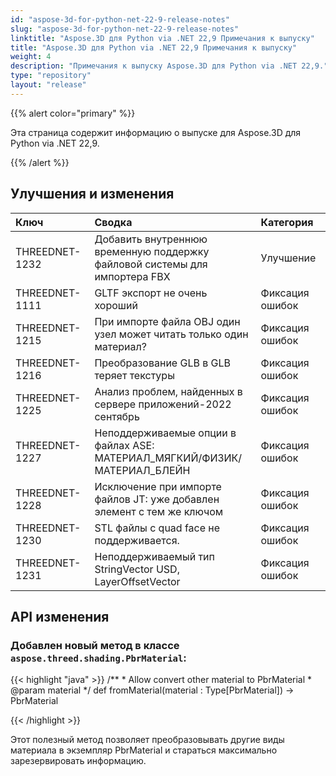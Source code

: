 ```yaml
---
id: "aspose-3d-for-python-net-22-9-release-notes"
slug: "aspose-3d-for-python-net-22-9-release-notes"
linktitle: "Aspose.3D для Python via .NET 22,9 Примечания к выпуску"
title: "Aspose.3D для Python via .NET 22,9 Примечания к выпуску"
weight: 4
description: "Примечания к выпуску Aspose.3D для Python via .NET 22,9."
type: "repository"
layout: "release"
---
```

{{% alert color="primary" %}}

Эта страница содержит информацию о выпуске для Aspose.3D для Python via .NET 22,9.

{{% /alert %}}
## **Улучшения и изменения**

|**Ключ**|**Сводка**|**Категория**|
|:- |:- |:- |
|THREEDNET-1232 |Добавить внутреннюю временную поддержку файловой системы для импортера FBX|Улучшение|
|THREEDNET-1111 |GLTF экспорт не очень хороший|Фиксация ошибок|
|THREEDNET-1215 |При импорте файла OBJ один узел может читать только один материал?|Фиксация ошибок|
|THREEDNET-1216 |Преобразование GLB в GLB теряет текстуры|Фиксация ошибок|
|THREEDNET-1225 |Анализ проблем, найденных в сервере приложений-2022 сентябрь|Фиксация ошибок|
|THREEDNET-1227 |Неподдерживаемые опции в файлах ASE: МАТЕРИАЛ_МЯГКИЙ/ФИЗИК/МАТЕРИАЛ_БЛЕЙН|Фиксация ошибок|
|THREEDNET-1228 |Исключение при импорте файлов JT: уже добавлен элемент с тем же ключом|Фиксация ошибок|
|THREEDNET-1230 |STL файлы с quad face не поддерживается.|Фиксация ошибок|
|THREEDNET-1231 |Неподдерживаемый тип StringVector USD, LayerOffsetVector|Фиксация ошибок|


## API изменения ##


### Добавлен новый метод в классе `aspose.threed.shading.PbrMaterial`:

{{< highlight "java" >}}
    /**
     * Allow convert other material to PbrMaterial
     * @param material 
     */
    def fromMaterial(material : Type[PbrMaterial]) -> PbrMaterial

{{< /highlight >}}


Этот полезный метод позволяет преобразовывать другие виды материала в экземпляр PbrMaterial и стараться максимально зарезервировать информацию.


